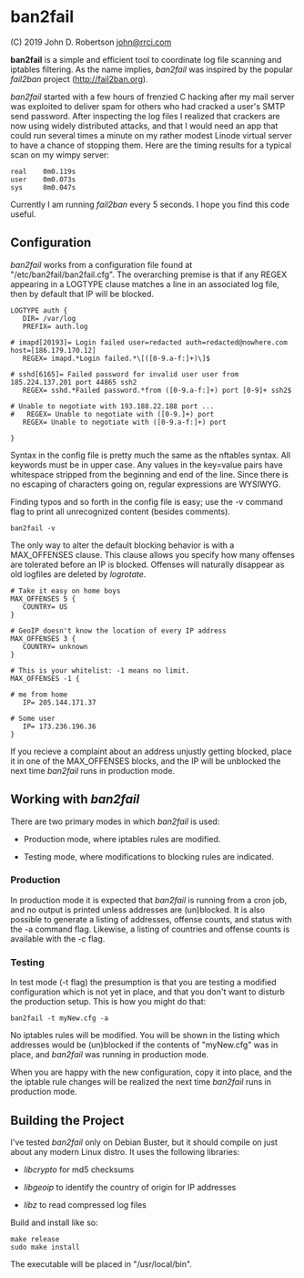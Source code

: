 # ban2fail

(C) 2019 John D. Robertson <john@rrci.com>

**ban2fail** is a simple and efficient tool to coordinate log file scanning and
iptables filtering. As the name implies, *ban2fail* was inspired by the popular
*fail2ban* project (http://fail2ban.org).

*ban2fail* started with a few hours of frenzied C hacking after my mail server
was exploited to deliver spam for others who had cracked a user's SMTP send
password. After inspecting the log files I realized that crackers are now using
widely distributed attacks, and that I would need an app that could run several
times a minute on my rather modest Linode virtual server to have a chance of
stopping them. Here are the timing results for a typical scan on my wimpy server:

```
real    0m0.119s
user    0m0.073s
sys     0m0.047s
```

Currently I am running *fail2ban* every 5 seconds. I hope you find this code useful.

## Configuration

*ban2fail* works from a configuration file found at
"/etc/ban2fail/ban2fail.cfg".  The overarching premise is that if any REGEX
appearing in a LOGTYPE clause matches a line in an associated log file, then by
default that IP will be blocked.


```
LOGTYPE auth {
   DIR= /var/log
   PREFIX= auth.log

# imapd[20193]= Login failed user=redacted auth=redacted@nowhere.com host=[186.179.170.12]
   REGEX= imapd.*Login failed.*\[([0-9.a-f:]+)\]$

# sshd[6165]= Failed password for invalid user user from 185.224.137.201 port 44865 ssh2
   REGEX= sshd.*Failed password.*from ([0-9.a-f:]+) port [0-9]+ ssh2$

# Unable to negotiate with 193.188.22.188 port ...
#   REGEX= Unable to negotiate with ([0-9.]+) port
   REGEX= Unable to negotiate with ([0-9.a-f:]+) port

}
```


Syntax in the config file is pretty much the same as the nftables syntax. All
keywords must be in upper case.  Any values in the key=value pairs have
whitespace stripped from the beginning and end of the line. Since there is no
escaping of characters going on, regular expressions are WYSIWYG.

Finding typos and so forth in the config file is easy; use the -v command flag
to print all unrecognized content (besides comments).

`ban2fail -v`

The only way to alter the default blocking behavior is with a MAX\_OFFENSES
clause. This clause allows you specify how many offenses are tolerated before an
IP is blocked. Offenses will naturally disappear as old logfiles are deleted by
*logrotate*.

```
# Take it easy on home boys
MAX_OFFENSES 5 {
   COUNTRY= US
}

# GeoIP doesn't know the location of every IP address
MAX_OFFENSES 3 {
   COUNTRY= unknown
}

# This is your whitelist: -1 means no limit.
MAX_OFFENSES -1 {

# me from home
   IP= 205.144.171.37

# Some user
   IP= 173.236.196.36
}
```

If you recieve a complaint about an address unjustly getting blocked, place it
in one of the MAX\_OFFENSES blocks, and the IP will be unblocked the next time
*ban2fail* runs in production mode.

## Working with *ban2fail*

There are two primary modes in which *ban2fail* is used:

* Production mode, where iptables rules are modified.

* Testing mode, where modifications to blocking rules are indicated.

### Production

In production mode it is expected that *ban2fail* is running from a cron job,
and no output is printed unless addresses are (un)blocked. It is also possible
to generate a listing of addresses, offense counts, and status with the -a
command flag. Likewise, a listing of countries and offense counts is available
with the -c flag.

### Testing

In test mode (-t flag) the presumption is that you are testing a modified
configuration which is not yet in place, and that you don't want to disturb the
production setup. This is how you might do that:

`ban2fail -t myNew.cfg -a`

No iptables rules will be modified. You will be shown in the listing which
addresses would be (un)blocked if the contents of "myNew.cfg" was in place, and
*ban2fail* was running in production mode.

When you are happy with the new configuration, copy it into place, and the the
iptable rule changes will be realized the next time *ban2fail* runs in
production mode.

## Building the Project

I've tested *ban2fail* only on Debian Buster, but it should compile on just
about any modern Linux distro. It uses the following libraries:

+ *libcrypto* for md5 checksums

+ *libgeoip* to identify the country of origin for IP addresses

+ *libz* to read compressed log files

Build and install like so:

```
make release
sudo make install
```

The executable will be placed in "/usr/local/bin".



